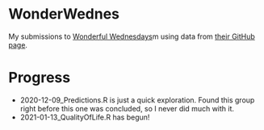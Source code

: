 # WonderWednes

My submissions to [Wonderful Wednesdays](https://www.psiweb.org/sigs-special-interest-groups/visualisation/welcome-to-wonderful-wednesdays)m using data from [their GitHub page](https://github.com/VIS-SIG/Wonderful-Wednesdays). 



# Progress

- 2020-12-09_Predictions.R is just a quick exploration. Found this group right before this one was concluded, so I never did much with it.
- 2021-01-13_QualityOfLife.R has begun!
